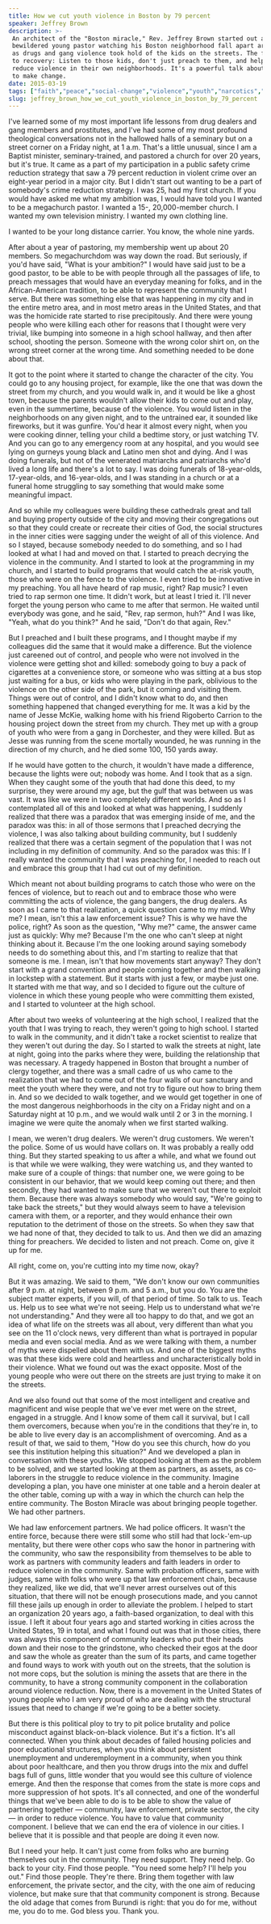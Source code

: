 ```yaml
---
title: How we cut youth violence in Boston by 79 percent
speaker: Jeffrey Brown
description: >-
 An architect of the "Boston miracle," Rev. Jeffrey Brown started out as a
 bewildered young pastor watching his Boston neighborhood fall apart around him,
 as drugs and gang violence took hold of the kids on the streets. The first step
 to recovery: Listen to those kids, don't just preach to them, and help them
 reduce violence in their own neighborhoods. It's a powerful talk about listening
 to make change.
date: 2015-03-19
tags: ["faith","peace","social-change","violence","youth","narcotics","crime"]
slug: jeffrey_brown_how_we_cut_youth_violence_in_boston_by_79_percent
---
```


I've learned some of my most important life lessons from drug dealers and gang members and
prostitutes, and I've had some of my most profound theological conversations not in the
hallowed halls of a seminary but on a street corner on a Friday night, at 1 a.m. That's a
little unusual, since I am a Baptist minister, seminary-trained, and pastored a church for
over 20 years, but it's true. It came as a part of my participation in a public safety
crime reduction strategy that saw a 79 percent reduction in violent crime over an
eight-year period in a major city. But I didn't start out wanting to be a part of
somebody's crime reduction strategy. I was 25, had my first church. If you would have
asked me what my ambition was, I would have told you I wanted to be a megachurch pastor. I
wanted a 15-, 20,000-member church. I wanted my own television ministry. I wanted my own
clothing line. 

I wanted to be your long distance carrier. You know, the whole nine yards.

After about a year of pastoring, my membership went up about 20 members. So megachurchdom
was way down the road. But seriously, if you'd have said, "What is your ambition?" I would
have said just to be a good pastor, to be able to be with people through all the passages
of life, to preach messages that would have an everyday meaning for folks, and in the
African-American tradition, to be able to represent the community that I serve. But there
was something else that was happening in my city and in the entire metro area, and in most
metro areas in the United States, and that was the homicide rate started to rise
precipitously. And there were young people who were killing each other for reasons that I
thought were very trivial, like bumping into someone in a high school hallway, and then
after school, shooting the person. Someone with the wrong color shirt on, on the wrong
street corner at the wrong time. And something needed to be done about
that.

It got to the point where it started to change the character of the city. You could go to
any housing project, for example, like the one that was down the street from my church,
and you would walk in, and it would be like a ghost town, because the parents wouldn't
allow their kids to come out and play, even in the summertime, because of the violence.
You would listen in the neighborhoods on any given night, and to the untrained ear, it
sounded like fireworks, but it was gunfire. You'd hear it almost every night, when you
were cooking dinner, telling your child a bedtime story, or just watching TV. And you can
go to any emergency room at any hospital, and you would see lying on gurneys young black
and Latino men shot and dying. And I was doing funerals, but not of the venerated
matriarchs and patriarchs who'd lived a long life and there's a lot to say. I was doing
funerals of 18-year-olds, 17-year-olds, and 16-year-olds, and I was standing in a church
or at a funeral home struggling to say something that would make some meaningful
impact.

And so while my colleagues were building these cathedrals great and tall and buying
property outside of the city and moving their congregations out so that they could create
or recreate their cities of God, the social structures in the inner cities were sagging
under the weight of all of this violence. And so I stayed, because somebody needed to do
something, and so I had looked at what I had and moved on that. I started to preach
decrying the violence in the community. And I started to look at the programming in my
church, and I started to build programs that would catch the at-risk youth, those who were
on the fence to the violence. I even tried to be innovative in my preaching. You all have
heard of rap music, right? Rap music? I even tried to rap sermon one time. It didn't work,
but at least I tried it. I'll never forget the young person who came to me after that
sermon. He waited until everybody was gone, and he said, "Rev, rap sermon, huh?" And I was
like, "Yeah, what do you think?" And he said, "Don't do that again, Rev."

But I preached and I built these programs, and I thought maybe if my colleagues did the
same that it would make a difference. But the violence just careened out of control, and
people who were not involved in the violence were getting shot and killed: somebody going
to buy a pack of cigarettes at a convenience store, or someone who was sitting at a bus
stop just waiting for a bus, or kids who were playing in the park, oblivious to the
violence on the other side of the park, but it coming and visiting them. Things were out
of control, and I didn't know what to do, and then something happened that changed
everything for me. It was a kid by the name of Jesse McKie, walking home with his friend
Rigoberto Carrion to the housing project down the street from my church. They met up with
a group of youth who were from a gang in Dorchester, and they were killed. But as Jesse
was running from the scene mortally wounded, he was running in the direction of my church,
and he died some 100, 150 yards away.

If he would have gotten to the church, it wouldn't have made a difference, because the
lights were out; nobody was home. And I took that as a sign. When they caught some of the
youth that had done this deed, to my surprise, they were around my age, but the gulf that
was between us was vast. It was like we were in two completely different worlds. And so as
I contemplated all of this and looked at what was happening, I suddenly realized that
there was a paradox that was emerging inside of me, and the paradox was this: in all of
those sermons that I preached decrying the violence, I was also talking about building
community, but I suddenly realized that there was a certain segment of the population that
I was not including in my definition of community. And so the paradox was this: If I
really wanted the community that I was preaching for, I needed to reach out and embrace
this group that I had cut out of my definition.

Which meant not about building programs to catch those who were on the fences of violence,
but to reach out and to embrace those who were committing the acts of violence, the gang
bangers, the drug dealers. As soon as I came to that realization, a quick question came to
my mind. Why me? I mean, isn't this a law enforcement issue? This is why we have the
police, right? As soon as the question, "Why me?" came, the answer came just as quickly:
Why me? Because I'm the one who can't sleep at night thinking about it. Because I'm the
one looking around saying somebody needs to do something about this, and I'm starting to
realize that that someone is me. I mean, isn't that how movements start anyway? They don't
start with a grand convention and people coming together and then walking in lockstep with
a statement. But it starts with just a few, or maybe just one. It started with me that way,
and so I decided to figure out the culture of violence in which these young people who
were committing them existed, and I started to volunteer at the high school.

After about two weeks of volunteering at the high school, I realized that the youth that I
was trying to reach, they weren't going to high school. I started to walk in the
community, and it didn't take a rocket scientist to realize that they weren't out during
the day. So I started to walk the streets at night, late at night, going into the parks
where they were, building the relationship that was necessary. A tragedy happened in Boston
that brought a number of clergy together, and there was a small cadre of us who came to
the realization that we had to come out of the four walls of our sanctuary and meet the
youth where they were, and not try to figure out how to bring them in. And so we decided
to walk together, and we would get together in one of the most dangerous neighborhoods in
the city on a Friday night and on a Saturday night at 10 p.m., and we would walk until 2
or 3 in the morning. I imagine we were quite the anomaly when we first started
walking.

I mean, we weren't drug dealers. We weren't drug customers. We weren't the police. Some of
us would have collars on. It was probably a really odd thing. But they started speaking to
us after a while, and what we found out is that while we were walking, they were watching
us, and they wanted to make sure of a couple of things: that number one, we were going to
be consistent in our behavior, that we would keep coming out there; and then secondly,
they had wanted to make sure that we weren't out there to exploit them. Because there was
always somebody who would say, "We're going to take back the streets," but they would
always seem to have a television camera with them, or a reporter, and they would enhance
their own reputation to the detriment of those on the streets. So when they saw that we
had none of that, they decided to talk to us. And then we did an amazing thing for
preachers. We decided to listen and not preach. Come on, give it up for
me.

All right, come on, you're cutting into my time now, okay? 

But it was amazing. We said to them, "We don't know our own communities after 9 p.m. at
night, between 9 p.m. and 5 a.m., but you do. You are the subject matter experts, if you
will, of that period of time. So talk to us. Teach us. Help us to see what we're not
seeing. Help us to understand what we're not understanding." And they were all too happy
to do that, and we got an idea of what life on the streets was all about, very different
than what you see on the 11 o'clock news, very different than what is portrayed in popular
media and even social media. And as we were talking with them, a number of myths were
dispelled about them with us. And one of the biggest myths was that these kids were cold
and heartless and uncharacteristically bold in their violence. What we found out was the
exact opposite. Most of the young people who were out there on the streets are just trying
to make it on the streets.

And we also found out that some of the most intelligent and creative and magnificent and
wise people that we've ever met were on the street, engaged in a struggle. And I know some
of them call it survival, but I call them overcomers, because when you're in the
conditions that they're in, to be able to live every day is an accomplishment of
overcoming. And as a result of that, we said to them, "How do you see this church, how do
you see this institution helping this situation?" And we developed a plan in conversation
with these youths. We stopped looking at them as the problem to be solved, and we started
looking at them as partners, as assets, as co-laborers in the struggle to reduce violence
in the community. Imagine developing a plan, you have one minister at one table and a
heroin dealer at the other table, coming up with a way in which the church can help the
entire community. The Boston Miracle was about bringing people together. We had other
partners.

We had law enforcement partners. We had police officers. It wasn't the entire force,
because there were still some who still had that lock-'em-up mentality, but there were
other cops who saw the honor in partnering with the community, who saw the responsibility
from themselves to be able to work as partners with community leaders and faith leaders in
order to reduce violence in the community. Same with probation officers, same with judges,
same with folks who were up that law enforcement chain, because they realized, like we
did, that we'll never arrest ourselves out of this situation, that there will not be
enough prosecutions made, and you cannot fill these jails up enough in order to alleviate
the problem. I helped to start an organization 20 years ago, a faith-based organization,
to deal with this issue. I left it about four years ago and started working in cities
across the United States, 19 in total, and what I found out was that in those cities,
there was always this component of community leaders who put their heads down and their
nose to the grindstone, who checked their egos at the door and saw the whole as greater
than the sum of its parts, and came together and found ways to work with youth out on the
streets, that the solution is not more cops, but the solution is mining the assets that
are there in the community, to have a strong community component in the collaboration
around violence reduction. Now, there is a movement in the United States of young people
who I am very proud of who are dealing with the structural issues that need to change if
we're going to be a better society.

But there is this political ploy to try to pit police brutality and police misconduct
against black-on-black violence. But it's a fiction. It's all connected. When you think
about decades of failed housing policies and poor educational structures, when you think
about persistent unemployment and underemployment in a community, when you think about
poor healthcare, and then you throw drugs into the mix and duffel bags full of guns,
little wonder that you would see this culture of violence emerge. And then the response
that comes from the state is more cops and more suppression of hot spots. It's all
connected, and one of the wonderful things that we've been able to do is to be able to
show the value of partnering together — community, law enforcement, private sector, the
city — in order to reduce violence. You have to value that community component. I believe
that we can end the era of violence in our cities. I believe that it is possible and that
people are doing it even now.

But I need your help. It can't just come from folks who are burning themselves out in the
community. They need support. They need help. Go back to your city. Find those people.
"You need some help? I'll help you out." Find those people. They're there. Bring them
together with law enforcement, the private sector, and the city, with the one aim of
reducing violence, but make sure that that community component is strong. Because the old
adage that comes from Burundi is right: that you do for me, without me, you do to me. God
bless you. Thank you.

<!--
ad_duration=3.33
comment_count=73
event="TED2015"
external_start_time=0
has_talk_citation=0
intro_duration=11.82
is_subtitle_required="False"
is_talk_featured="True"
language="en"
language_swap="False"
native_language="en"
number_of_related_talks=6
number_of_speakers=1
number_of_subtitled_videos=20
number_of_tags=7
number_of_talk_download_languages=20
number_of_talk_more_resources=0
number_of_talk_recommendations=1
number_of_talks_take_actions=1
post_ad_duration=0.83
published_timestamp="2015-05-26 15:06:44"
recording_date="2015-03-19"
speaker_description="Pastor"
speaker_is_published=1
speaker_name="Jeffrey Brown"
talk_more_resources=[]
talk_name="How we cut youth violence in Boston by 79 percent"
talk_recommendations_blurb="Explore books and articles that have inspired the reverend in his fight against inner-city violence."
talks_tags=["faith","peace","social-change","violence","youth","narcotics","crime"]
url_audio="https://download.ted.com/talks/JeffreyBrown_2015.mp3?apikey=acme-roadrunner"
url_photo_speaker="https://pe.tedcdn.com/images/ted/a4441d9bc1d38bd5cf7cb434c28729bf5cadd3b5_254x191.jpg"
url_photo_talk="https://pe.tedcdn.com/images/ted/5e735a2e604c5984991b5ac3987fb99e8778b4e5_2880x1620.jpg"
url_webpage="https://www.ted.com/talks/jeffrey_brown_how_we_cut_youth_violence_in_boston_by_79_percent"
video_type_name="TED Stage Talk"
-->
